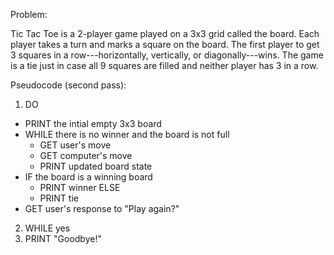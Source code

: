 Problem:

Tic Tac Toe is a 2-player game played on a 3x3 grid called the board. Each player takes a turn and marks a square on the board. The first player to get 3 squares in a row---horizontally, vertically, or diagonally---wins. The game is a tie just in case all 9 squares are filled and neither player has 3 in a row.

Pseudocode (second pass):

1. DO
  - PRINT the intial empty 3x3 board
  - WHILE there is no winner and the board is not full
    - GET user's move
    - GET computer's move
    - PRINT updated board state
  - IF the board is a winning board
    - PRINT winner
    ELSE
    - PRINT tie
  - GET user's response to "Play again?"
2. WHILE yes
3. PRINT "Goodbye!"
